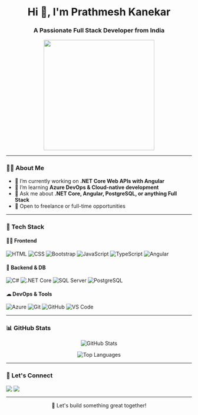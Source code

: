 <h1 align="center">Hi 👋, I'm Prathmesh Kanekar</h1>
<h3 align="center">A Passionate Full Stack Developer from India</h3>

<p align="center">
  <img src="https://media.giphy.com/media/qgQUggAC3Pfv687qPC/giphy.gif" width="300" />
</p>

---

### 👨‍💻 About Me
- 🔭 I’m currently working on **.NET Core Web APIs with Angular**
- 🌱 I’m learning **Azure DevOps & Cloud-native development**
- 💬 Ask me about **.NET Core, Angular, PostgreSQL, or anything Full Stack**
- 💼 Open to freelance or full-time opportunities

---

### 🧰 Tech Stack

#### 👨‍💻 Frontend
![HTML](https://img.shields.io/badge/HTML-E34F26?style=for-the-badge&logo=html5&logoColor=white)
![CSS](https://img.shields.io/badge/CSS-1572B6?style=for-the-badge&logo=css3&logoColor=white)
![Bootstrap](https://img.shields.io/badge/Bootstrap-563D7C?style=for-the-badge&logo=bootstrap&logoColor=white)
![JavaScript](https://img.shields.io/badge/JavaScript-F7DF1E?style=for-the-badge&logo=javascript&logoColor=black)
![TypeScript](https://img.shields.io/badge/TypeScript-007ACC?style=for-the-badge&logo=typescript&logoColor=white)
![Angular](https://img.shields.io/badge/Angular-DD0031?style=for-the-badge&logo=angular&logoColor=white)

#### 🧠 Backend & DB
![C#](https://img.shields.io/badge/CSharp-239120?style=for-the-badge&logo=csharp&logoColor=white)
![.NET Core](https://img.shields.io/badge/.NET-512BD4?style=for-the-badge&logo=dotnet&logoColor=white)
![SQL Server](https://img.shields.io/badge/MSSQL-CC2927?style=for-the-badge&logo=microsoftsqlserver&logoColor=white)
![PostgreSQL](https://img.shields.io/badge/PostgreSQL-4169E1?style=for-the-badge&logo=postgresql&logoColor=white)

#### ☁ DevOps & Tools
![Azure](https://img.shields.io/badge/Azure-0078D4?style=for-the-badge&logo=microsoftazure&logoColor=white)
![Git](https://img.shields.io/badge/Git-F05032?style=for-the-badge&logo=git&logoColor=white)
![GitHub](https://img.shields.io/badge/GitHub-181717?style=for-the-badge&logo=github&logoColor=white)
![VS Code](https://img.shields.io/badge/VS%20Code-007ACC?style=for-the-badge&logo=visualstudiocode&logoColor=white)

---

### 📊 GitHub Stats

<p align="center">
  <img src="https://github-readme-stats.vercel.app/api?username=PrathmeshKanekar&show_icons=true&theme=radical" alt="GitHub Stats" />
</p>

<p align="center">
  <img src="https://github-readme-stats.vercel.app/api/top-langs/?username=PrathmeshKanekar&layout=compact&theme=radical" alt="Top Languages" />
</p>

---

### 🔗 Let's Connect

<p align="left">
  <a href="https://www.linkedin.com/in/prathmesh-kanekar/" target="blank"><img align="center" src="https://img.shields.io/badge/LinkedIn-0077B5?style=flat-square&logo=linkedin&logoColor=white" /></a>
  <a href="mailto:prathmeshkanekar2002@gmail.com"><img align="center" src="https://img.shields.io/badge/Email-D14836?style=flat-square&logo=gmail&logoColor=white" /></a>
</p>

---

<p align="center">
  🚀 Let's build something great together!
</p>
